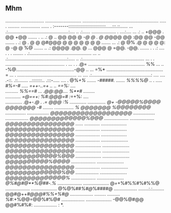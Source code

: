 ## Mhm
                                                             
 .............................. ............................ 
 ........................................................... 
 .....                   . .........  ............... ...... 
 .    :-------:::::::::::::::::::::::::::::.....:::.::...... 
  ... .:...............................................:.... 
 ..   .:......      ...................      .     ....:.... 
  ... .:   ..  +@@@          .           @@    +@@   ....... 
 . .. .: @ .. @@  @@ @ -*@ @ . @ @*@@@ @@ :@@ @@ -@@ ....... 
  .   .: @ .  @    @ @#@@@ @   @   @   @    @ @    @ ....... 
  ... .: @    @%  .@ @     @   @   @:  @   -@ @   %@ ....... 
   .. .: @@@@  .@@.  @ ...  @@@    @    =@@.   -@@.  ....... 
 . .  .:               ....      .    .      .      ........ 
   .  .:................................................ ... 
  ..  .:..............................................:..... 
 ..   .:................................................ ... 
 . .   .............................................. .  ... 
 . . .@= ............................................ %% ... 
  .. -%@.............................................-@@  .. 
 ... =%* ............................................  = ... 
   .     ..............................................  ... 
 .... .:..............................................: .... 
 .... .-::.     .::........      ..::::::::..     .:::-..... 
 ....  .   @%*+%  .......  -#####. .......   %%%%@        .. 
 .   .....  #%=-#   ..... =++-..=+ .. ..    *==%:      ....  
 ..........   %%==#   ... *.@@:@@*....    %**#*   .........  
 ............  =@==+:     %#:@@@=#      :*=+%:   ....        
 .............  .@+-.*@     *. .=    @@@ :*%   ............. 
 ..............   @+ -@@@@@%@@@@ @@@@@@@ -#         ........ 
 ...............   % @@@@@@@    %@@@@@@@@   ................ 
 .................   @@@@@@@@@@@@@@@@@@@   ................. 
 ..................   @@@@@@@@@@@@@%@@@  ................... 
 ...................   @@@@@@@@@@@@@@@@  ...... ............ 
 ....................  @@@@@@@@@@@@@@@@  ................... 
 ....................  @@@@@@@@@@@@@@@@  ................... 
 ....................  @@@@@@@@@@@@@@@@  ................... 
 ..................... @@@@@@@@@@@@@@@@ .................... 
 ..................... @@@@@@@@@@@@@@@@ .................... 
 ..................... @@@@@@@@@@@@%@@@ .................... 
 ..................... *@@@@@@@@@@%@@@@  ................... 
 ..................... @@@@@@@@@@@@@@@@  ................... 
 ..................... @@@@@@@@@@@@@%@@   .................. 
 .....................  @@@@@@@@@@@@@@%  ................... 
 ..................... @%#@*#@**%@##-.%* ................... 
 ....................  @*=*+%#%*%*#%#%%@ ................... 
 ....................  @%@%##*%#@*%####@  .................. 
 ........:.:......... @@#@++*#@@@#%%+%#@  .................. 
 ......... ..........  %*#:+%@@=@@%*#*%@# .................. 
 .................... -@@%@#@@   @@#%#%#: .................. 
                            :     *.                         